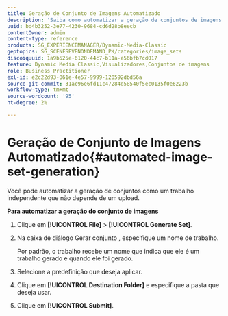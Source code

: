 ```yaml
---
title: Geração de Conjunto de Imagens Automatizado
description: 'Saiba como automatizar a geração de conjuntos de imagens. '
uuid: bd4b3252-3e77-4230-9684-cd6d28b8eecb
contentOwner: admin
content-type: reference
products: SG_EXPERIENCEMANAGER/Dynamic-Media-Classic
geptopics: SG_SCENESEVENONDEMAND_PK/categories/image_sets
discoiquuid: 1a9b525e-6120-44c7-b11a-e56bfb7cd017
feature: Dynamic Media Classic,Visualizadores,Conjuntos de imagens
role: Business Practitioner
exl-id: e2c22d93-061e-4e57-9999-120592dbd56a
source-git-commit: 31ac96e6fd11c47284d58540f5ec0135f0e6223b
workflow-type: tm+mt
source-wordcount: '95'
ht-degree: 2%

---
```


# Geração de Conjunto de Imagens Automatizado{#automated-image-set-generation}

<!-- 

Comment Type: remark
Last Modified By: 
Last Modified Date: 

<p>New for 6.5</p>

 -->

Você pode automatizar a geração de conjuntos como um trabalho independente que não depende de um upload.

**Para automatizar a geração do conjunto de imagens**

1. Clique em **[!UICONTROL File]** > **[!UICONTROL Generate Set]**.
1. Na caixa de diálogo Gerar conjunto , especifique um nome de trabalho.

   Por padrão, o trabalho recebe um nome que indica que ele é um trabalho gerado e quando ele foi gerado.

1. Selecione a predefinição que deseja aplicar.
1. Clique em **[!UICONTROL Destination Folder]** e especifique a pasta que deseja usar.
1. Clique em **[!UICONTROL Submit]**.
